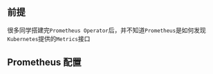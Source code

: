 ## 前提
很多同学搭建完`Prometheus Operator`后，并不知道`Prometheus`是如何发现`Kubernetes`提供的`Metrics`接口

## Prometheus 配置
